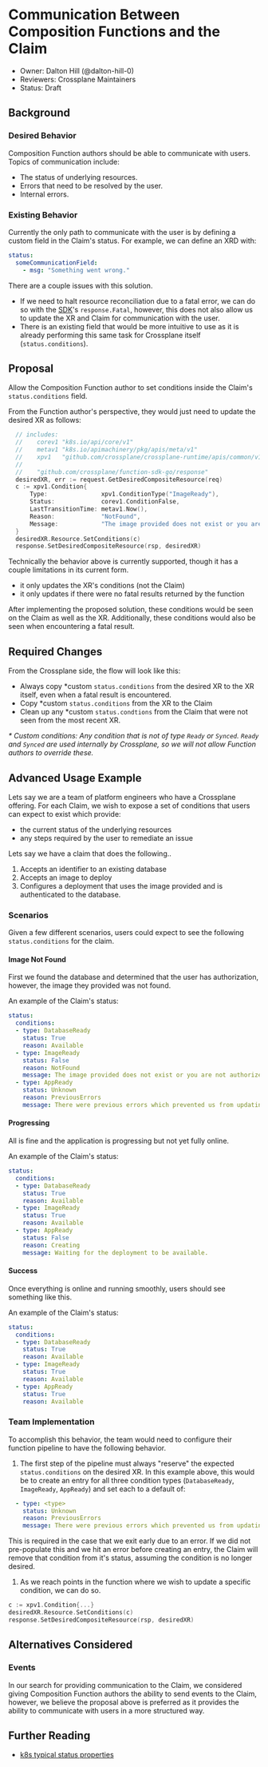 # Communication Between Composition Functions and the Claim

* Owner: Dalton Hill (@dalton-hill-0)
* Reviewers: Crossplane Maintainers
* Status: Draft

## Background

### Desired Behavior
Composition Function authors should be able to communicate with users. 
Topics of communication include:
- The status of underlying resources.
- Errors that need to be resolved by the user.
- Internal errors.

### Existing Behavior
Currently the only path to communicate with the user is by defining a custom field in the Claim's status.
For example, we can define an XRD with:
```yaml
status:
  someCommunicationField:
    - msg: "Something went wrong."
```

There are a couple issues with this solution.
- If we need to halt resource reconciliation due to a fatal error, we can do so with the [SDK](https://github.com/crossplane/function-sdk-go)'s `response.Fatal`, however, this does not also allow us to update the XR and Claim for communication with the user.
- There is an existing field that would be more intuitive to use as it is already performing this same task for Crossplane itself (`status.conditions`).

## Proposal
Allow the Composition Function author to set conditions inside the Claim's `status.conditions` field.

From the Function author's perspective, they would just need to update the desired XR as follows:
```go
  // includes:
  //    corev1 "k8s.io/api/core/v1"
  //    metav1 "k8s.io/apimachinery/pkg/apis/meta/v1"
  //    xpv1   "github.com/crossplane/crossplane-runtime/apis/common/v1"
  // 
  //    "github.com/crossplane/function-sdk-go/response"
  desiredXR, err := request.GetDesiredCompositeResource(req)
  c := xpv1.Condition{
      Type:               xpv1.ConditionType("ImageReady"),
      Status:             corev1.ConditionFalse,
      LastTransitionTime: metav1.Now(),
      Reason:             "NotFound",
      Message:            "The image provided does not exist or you are not authorized to use it.",
  }
  desiredXR.Resource.SetConditions(c)
  response.SetDesiredCompositeResource(rsp, desiredXR)
```

Technically the behavior above is currently supported, though it has a couple limitations in its current form.
- it only updates the XR's conditions (not the Claim)
- it only updates if there were no fatal results returned by the function

After implementing the proposed solution, these conditions would be seen on the Claim as well as the XR.
Additionally, these conditions would also be seen when encountering a fatal result.

## Required Changes
From the Crossplane side, the flow will look like this:
- Always copy \*custom `status.conditions` from the desired XR to the XR itself, even when a fatal result is encountered.
- Copy \*custom `status.conditions` from the XR to the Claim
- Clean up any \*custom `status.condtions` from the Claim that were not seen from the most recent XR.

*\* Custom conditions: Any condition that is not of type `Ready` or `Synced`. `Ready` and `Synced` are used
internally by Crossplane, so we will not allow Function authors to override these.*

## Advanced Usage Example
Lets say we are a team of platform engineers who have a Crossplane offering.
For each Claim, we wish to expose a set of conditions that users can expect to exist which provide:
- the current status of the underlying resources
- any steps required by the user to remediate an issue

Lets say we have a claim that does the following..
1. Accepts an identifier to an existing database
1. Accepts an image to deploy
1. Configures a deployment that uses the image provided and is authenticated to the database.

### Scenarios
Given a few different scenarios, users could expect to see the following `status.conditions` for
the claim.

#### Image Not Found
First we found the database and determined that the user has authorization, however, the image they
provided was not found.

An example of the Claim's status:
```yaml
status:
  conditions:
  - type: DatabaseReady
    status: True
    reason: Available
  - type: ImageReady
    status: False
    reason: NotFound
    message: The image provided does not exist or you are not authorized to use it.
  - type: AppReady
    status: Unknown
    reason: PreviousErrors
    message: There were previous errors which prevented us from updating this condition.
```
#### Progressing
All is fine and the application is progressing but not yet fully online.

An example of the Claim's status:
```yaml
status:
  conditions:
  - type: DatabaseReady
    status: True
    reason: Available
  - type: ImageReady
    status: True
    reason: Available
  - type: AppReady
    status: False
    reason: Creating
    message: Waiting for the deployment to be available.
```

#### Success
Once everything is online and running smoothly, users should see something like this.

An example of the Claim's status:
```yaml
status:
  conditions:
  - type: DatabaseReady
    status: True
    reason: Available
  - type: ImageReady
    status: True
    reason: Available
  - type: AppReady
    status: True
    reason: Available
```

### Team Implementation
To accomplish this behavior, the team would need to configure their function pipeline to have the following
behavior.
1. The first step of the pipeline must always "reserve" the expected `status.conditions` on the desired XR.
  In this example above, this would be to create an entry for all three condition types
  (`DatabaseReady`, `ImageReady`, `AppReady`) and set each to a default of:
  ```yaml
    - type: <type>
      status: Unknown
      reason: PreviousErrors
      message: There were previous errors which prevented us from updating this condition.
  ```
  This is required in the case that we exit early due to an error. If we did not pre-populate this and we hit an error
  before creating an entry, the Claim will remove that condition from it's status, assuming the condition is no longer
  desired.
1. As we reach points in the function where we wish to update a specific condition, we can do so.
  ```go
  c := xpv1.Condition{...}
  desiredXR.Resource.SetConditions(c)
  response.SetDesiredCompositeResource(rsp, desiredXR)
  ```

## Alternatives Considered

### Events
In our search for providing communication to the Claim, we considered giving Composition Function 
authors the ability to send events to the Claim, however, we believe the proposal above is preferred
as it provides the ability to communicate with users in a more structured way.

## Further Reading
- [k8s typical status properties](https://github.com/kubernetes/community/blob/master/contributors/devel/sig-architecture/api-conventions.md#typical-status-properties)
